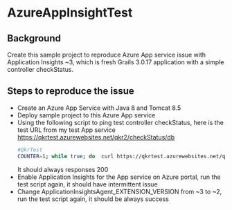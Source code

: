 # AzureAppInsightTest

## Background
Create this sample project to reproduce Azure App service issue with Application Insights ~3, which is fresh Grails 3.0.17 application with a simple controller checkStatus.

## Steps to reproduce the issue
- Create an Azure App Service with Java 8 and Tomcat 8.5
- Deploy sample project to this Azure App service
- Using the following script to ping test controller checkStatus, here is the test URL from my test App service https://qkrtest.azurewebsites.net/qkr2/checkStatus/db
    ```bash
    #QkrTest
    COUNTER=1; while true; do  curl https://qkrtest.azurewebsites.net/qkr2/checkStatus/db ; echo " -- $COUNTER"; COUNTER=$(($COUNTER+1));  done
    ```
  It should always responses 200
- Enable Application Insights for the App service on Azure portal, run the test script again, it should have intermittent issue
- Change ApplicationInsightsAgent_EXTENSION_VERSION from ~3 to ~2, run the test script again, it should be always success